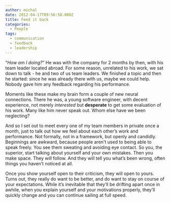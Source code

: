 ```yaml
---
author: michal
date: 2012-04-17T09:56:58.000Z
title: Feed it back
categories:
  - People
tags:
  - communication
  - feedback
  - leadership
---
```


“_How am I doing?_” He was with the company for 2 months by then, with his team leader located abroad. For some reason, unrelated to his work, we sat down to talk - he and two of us team leaders. We finished a topic and then he started: since he was already there with us, maybe we could help. Nobody gave him any feedback regarding his performance.

<!--more-->

Moments like these make my brain form a couple of new neural connections. There he was, a young software engineer, with decent experience, not merely _interested_ but __desperate__ to get some evaluation of his work. Many like him never speak out. Whom else have we been neglecting?

And so I set out to meet every one of my team members in private once a month, just to talk out how we feel about each other’s work and performance. Not formally, not in a framework, but openly and candidly. Beginnings are awkward, because people aren't used to being able to speak freely. You see them sweating and avoiding eye contact. So you, the superior, start talking about yourself and your own mistakes. Then you make space. They _will_ follow. And they will tell you what’s been wrong, often things you haven’t noticed at all.

Once you show yourself open to their criticism, they will open to yours. Turns out, they really do want to be better, and do want to stay on course of your expectations. While it’s inevitable that they’ll be drifting apart once in awhile, when you explain yourself and your motivations properly, they’ll quickly change and you can continue sailing at full speed.
